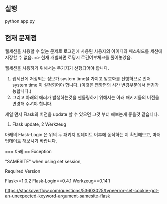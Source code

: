 실행 
----

python app.py



현재 문제점
----
웹세션을 사용할 수 없는 문제로 로그인에 사용된 사용자의 아이디와 패스워드를 세션에 저장할 수 없음.
=> 현재 개별화면 로딩시 로긴여부체크를 풀어놓았음.

웹세션을 사용하기 위해서는 두가지가 선행되어야 합니다.

1. 웹세션에 저장되는 정보가 system time을 가지고 암호화를 진행하므로 먼저 system time 이 설정되어야 합니다.
(이것은 웹화면의 시간 변경부분에서 변경가능합니다.)
2. 그리고 아래의 에러가 발생하는것을 핸들링하기 위해서는 아래 패키지들의 버전을 변경해 주셔야 합니다.

제일 먼저 Flask의 버전을 update 할 수 있으면 그것 부터 해보는게 좋을것 같습니다.

1. Flask update, 2 Werkzeug

아래의 Flask-Login 은 위의 두 패키지 업데이트 이후에 동작하는 지 확인해보고, 마저 업데이트 해보시기 바랍니다.

=== 아래 == 
Exception 

"SAMESITE" when using set session,

Required Version

Flask>=1.0.2
Flask-Login==0.4.1
Werkzeug==0.14.1



https://stackoverflow.com/questions/53603025/typeerror-set-cookie-got-an-unexpected-keyword-argument-samesite-flask
